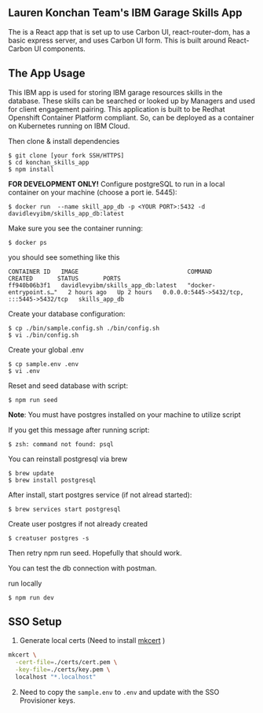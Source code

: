 ## Lauren Konchan Team's IBM Garage Skills App

The is a React app that is set up to use Carbon UI, react-router-dom, has a basic express server, and uses Carbon UI form. This is built around React-Carbon UI components.

## The App Usage

This IBM app is used for storing IBM garage resources skills in the database. These skills can be searched or looked up by Managers and used for client engagement pairing. This application is built to be Redhat Openshift Container Platform compliant. So, can be deployed as a container on Kubernetes running on IBM Cloud.

Then clone & install dependencies

```
$ git clone [your fork SSH/HTTPS]
$ cd konchan_skills_app
$ npm install
```

**FOR DEVELOPMENT ONLY!**
Configure postgreSQL to run in a local container on your machine (choose a port ie. 5445):

```
$ docker run  --name skill_app_db -p <YOUR PORT>:5432 -d davidlevyibm/skills_app_db:latest
```

Make sure you see the container running:

```
$ docker ps
```

you should see something like this

```
CONTAINER ID   IMAGE                               COMMAND                  CREATED       STATUS       PORTS
ff940b06b3f1   davidlevyibm/skills_app_db:latest   "docker-entrypoint.s…"   2 hours ago   Up 2 hours   0.0.0.0:5445->5432/tcp, :::5445->5432/tcp   skills_app_db
```

Create your database configuration:

```
$ cp ./bin/sample.config.sh ./bin/config.sh
$ vi ./bin/config.sh
```

Create your global .env

```
$ cp sample.env .env
$ vi .env
```

Reset and seed database with script:

```
$ npm run seed
```

**Note**: You must have postgres installed on your machine to utilize script

If you get this message after running script:

```
$ zsh: command not found: psql
```

You can reinstall postgresql via brew

```
$ brew update
$ brew install postgresql
```

After install, start postgres service (if not alread started):

```
$ brew services start postgresql
```

Create user postgres if not already created

```
$ creatuser postgres -s
```

Then retry npm run seed. Hopefully that should work.

You can test the db connection with postman.

run locally

```
$ npm run dev
```

## SSO Setup

1. Generate local certs (Need to install [mkcert](https://github.com/FiloSottile/mkcert#installation) )

```bash
mkcert \
  -cert-file=./certs/cert.pem \
  -key-file=./certs/key.pem \
  localhost "*.localhost"
```

2. Need to copy the `sample.env` to `.env` and update with the SSO Provisioner keys.